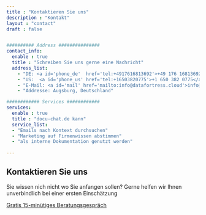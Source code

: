 ```yaml
---
title : "Kontaktieren Sie uns"
description : "Kontakt"
layout : "contact"
draft : false


########## Address ###############
contact_info:
  enable : true
  title : "Schreiben Sie uns gerne eine Nachricht"
  address_list:
    - "DE: <a id='phone_de'  href='tel:+4917616813692'>+49 176 16813692</a>"
    - "US:  <a id='phone_us' href='tel:+16503820775'>+1 650 382 0775</a>" 
    - "E-Mail: <a id='mail' href='mailto:info@datafortress.cloud'>info@dat<!--...-->afortress.cloud</a>"
    - "Addresse: Augsburg, Deutschland"

############ Services ############
services:
  enable : true
  title : "docu-chat.de kann"
  service_list:
  - "Emails nach Kontext durchsuchen"
  - "Marketing auf Firmenwissen abstimmen"
  - "als interne Dokumentation genutzt werden"
  
---
```


## Kontaktieren Sie uns

Sie wissen nich nicht wo Sie anfangen sollen? Gerne helfen wir Ihnen unverbindlich bei einer ersten Einschätzung

<a id="book_meeting" class="btn btn-primary text-white" href="https://outlook.office365.com/owa/calendar/BookameetingwithJustin@datafortress.cloud/bookings/" target="_blank">Gratis 15-minütiges Beratungsgespräch</a>